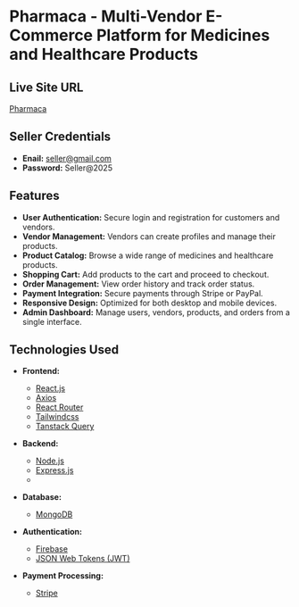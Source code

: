 # Pharmaca - Multi-Vendor E-Commerce Platform for Medicines and Healthcare Products

## Live Site URL
[Pharmaca](https://pharmaca-e18bf.web.app)

## Seller Credentials
- **Enail:** seller@gmail.com
- **Password:** Seller@2025

## Features
- **User  Authentication:** Secure login and registration for customers and vendors.
- **Vendor Management:** Vendors can create profiles and manage their products.
- **Product Catalog:** Browse a wide range of medicines and healthcare products.
- **Shopping Cart:** Add products to the cart and proceed to checkout.
- **Order Management:** View order history and track order status.
- **Payment Integration:** Secure payments through Stripe or PayPal.
- **Responsive Design:** Optimized for both desktop and mobile devices.
- **Admin Dashboard:** Manage users, vendors, products, and orders from a single interface.

## Technologies Used
- **Frontend:**
  - [React.js](https://reactjs.org/)
  - [Axios](https://axios-http.com/)
  - [React Router](https://reactrouter.com/)
  - [Tailwindcss](https://tailwindcss.com/)
  - [Tanstack Query](https://tanstack.com/)

- **Backend:**
  - [Node.js](https://nodejs.org/)
  - [Express.js](https://expressjs.com/) 
  - 
- **Database:**
  - [MongoDB](https://www.mongodb.com/)

- **Authentication:**
  - [Firebase](https://firebase.google.com/)
  - [JSON Web Tokens (JWT)](https://jwt.io/)

- **Payment Processing:**
  - [Stripe](https://stripe.com/)
